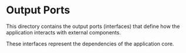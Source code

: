 # Output Ports

This directory contains the output ports (interfaces) that define how the application interacts with external components.

These interfaces represent the dependencies of the application core.